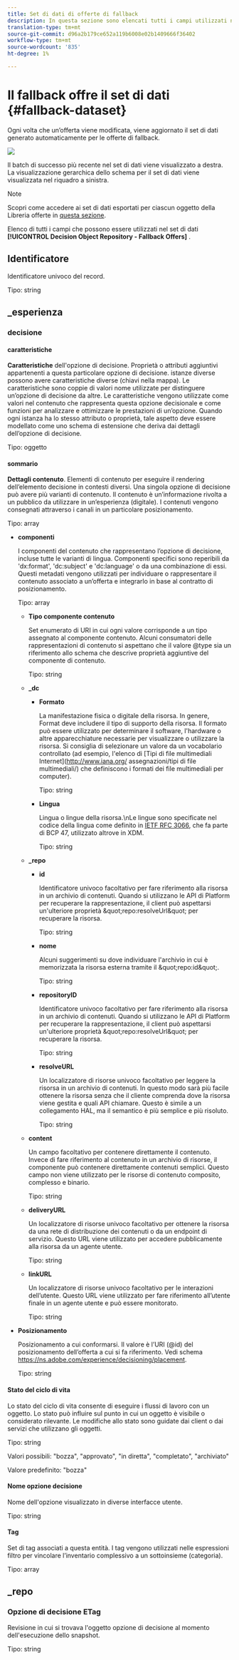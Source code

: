 ```yaml
---
title: Set di dati di offerte di fallback
description: In questa sezione sono elencati tutti i campi utilizzati nel set di dati esportato per le offerte di fallback.
translation-type: tm+mt
source-git-commit: d96a2b179ce652a119b6008e02b1409666f36402
workflow-type: tm+mt
source-wordcount: '835'
ht-degree: 1%

---
```


# Il fallback offre il set di dati {#fallback-dataset}

Ogni volta che un’offerta viene modificata, viene aggiornato il set di dati generato automaticamente per le offerte di fallback.

![](../assets/dataset-fallback.png)

Il batch di successo più recente nel set di dati viene visualizzato a destra. La visualizzazione gerarchica dello schema per il set di dati viene visualizzata nel riquadro a sinistra.

>[!NOTE]
>
>Scopri come accedere ai set di dati esportati per ciascun oggetto della Libreria offerte in [questa sezione](../export-catalog/access-dataset.md).

Elenco di tutti i campi che possono essere utilizzati nel set di dati **[!UICONTROL Decision Object Repository - Fallback Offers]** .

## Identificatore

Identificatore univoco del record.

Tipo: string

## _esperienza

### decisione

#### caratteristiche

**Caratteristiche** dell&#39;opzione di decisione. Proprietà o attributi aggiuntivi appartenenti a questa particolare opzione di decisione. istanze diverse possono avere caratteristiche diverse (chiavi nella mappa). Le caratteristiche sono coppie di valori nome utilizzate per distinguere un’opzione di decisione da altre. Le caratteristiche vengono utilizzate come valori nel contenuto che rappresenta questa opzione decisionale e come funzioni per analizzare e ottimizzare le prestazioni di un’opzione. Quando ogni istanza ha lo stesso attributo o proprietà, tale aspetto deve essere modellato come uno schema di estensione che deriva dai dettagli dell’opzione di decisione.

Tipo: oggetto

<!--Field under Characteristics without title = additionalProperties? Desc = Value of the property. Type: string-->

#### sommario

**Dettagli contenuto**. Elementi di contenuto per eseguire il rendering dell’elemento decisione in contesti diversi. Una singola opzione di decisione può avere più varianti di contenuto. Il contenuto è un’informazione rivolta a un pubblico da utilizzare in un’esperienza (digitale). I contenuti vengono consegnati attraverso i canali in un particolare posizionamento.

Tipo: array

* **componenti**

   I componenti del contenuto che rappresentano l’opzione di decisione, incluse tutte le varianti di lingua. Componenti specifici sono reperibili da &#39;dx:format&#39;, &#39;dc:subject&#39; e &#39;dc:language&#39; o da una combinazione di essi. Questi metadati vengono utilizzati per individuare o rappresentare il contenuto associato a un’offerta e integrarlo in base al contratto di posizionamento.

   Tipo: array

   * **Tipo componente contenuto**

      Set enumerato di URI in cui ogni valore corrisponde a un tipo assegnato al componente contenuto. Alcuni consumatori delle rappresentazioni di contenuto si aspettano che il valore @type sia un riferimento allo schema che descrive proprietà aggiuntive del componente di contenuto.

      Tipo: string

   * **_dc**

      * **Formato**

         La manifestazione fisica o digitale della risorsa. In genere, Format deve includere il tipo di supporto della risorsa. Il formato può essere utilizzato per determinare il software, l&#39;hardware o altre apparecchiature necessarie per visualizzare o utilizzare la risorsa. Si consiglia di selezionare un valore da un vocabolario controllato (ad esempio, l&#39;elenco di [Tipi di file multimediali Internet](http://www.iana.org/ assegnazioni/tipi di file multimediali/) che definiscono i formati dei file multimediali per computer).

         Tipo: string

      * **Lingua**

         Lingua o lingue della risorsa.\nLe lingue sono specificate nel codice della lingua come definito in [IETF RFC 3066](https://www.ietf.org/rfc/rfc3066.txt), che fa parte di BCP 47, utilizzato altrove in XDM.

         Tipo: string
   * **_repo**

      * **id**

         Identificatore univoco facoltativo per fare riferimento alla risorsa in un archivio di contenuti. Quando si utilizzano le API di Platform per recuperare la rappresentazione, il client può aspettarsi un&#39;ulteriore proprietà \&quot;repo:resolveUrl\&quot; per recuperare la risorsa.

         Tipo: string

      * **nome**

         Alcuni suggerimenti su dove individuare l&#39;archivio in cui è memorizzata la risorsa esterna tramite il \&quot;repo:id\&quot;.

         Tipo: string

      * **repositoryID**

         Identificatore univoco facoltativo per fare riferimento alla risorsa in un archivio di contenuti. Quando si utilizzano le API di Platform per recuperare la rappresentazione, il client può aspettarsi un&#39;ulteriore proprietà \&quot;repo:resolveUrl\&quot; per recuperare la risorsa.

         Tipo: string

      * **resolveURL**

         Un localizzatore di risorse univoco facoltativo per leggere la risorsa in un archivio di contenuti. In questo modo sarà più facile ottenere la risorsa senza che il cliente comprenda dove la risorsa viene gestita e quali API chiamare. Questo è simile a un collegamento HAL, ma il semantico è più semplice e più risoluto.

         Tipo: string
   * **content**

      Un campo facoltativo per contenere direttamente il contenuto. Invece di fare riferimento al contenuto in un archivio di risorse, il componente può contenere direttamente contenuti semplici. Questo campo non viene utilizzato per le risorse di contenuto composito, complesso e binario.

      Tipo: string

   * **deliveryURL**

      Un localizzatore di risorse univoco facoltativo per ottenere la risorsa da una rete di distribuzione dei contenuti o da un endpoint di servizio. Questo URL viene utilizzato per accedere pubblicamente alla risorsa da un agente utente.

      Tipo: string

   * **linkURL**

      Un localizzatore di risorse univoco facoltativo per le interazioni dell’utente. Questo URL viene utilizzato per fare riferimento all’utente finale in un agente utente e può essere monitorato.

      Tipo: string



* **Posizionamento**

   Posizionamento a cui conformarsi. Il valore è l’URI (@id) del posizionamento dell’offerta a cui si fa riferimento. Vedi schema https://ns.adobe.com/experience/decisioning/placement.

   Tipo: string



#### Stato del ciclo di vita

Lo stato del ciclo di vita consente di eseguire i flussi di lavoro con un oggetto. Lo stato può influire sul punto in cui un oggetto è visibile o considerato rilevante. Le modifiche allo stato sono guidate dai client o dai servizi che utilizzano gli oggetti.

Tipo: string

Valori possibili: &quot;bozza&quot;, &quot;approvato&quot;, &quot;in diretta&quot;, &quot;completato&quot;, &quot;archiviato&quot;

Valore predefinito: &quot;bozza&quot;

#### Nome opzione decisione

Nome dell&#39;opzione visualizzato in diverse interfacce utente.

Tipo: string

#### Tag

Set di tag associati a questa entità. I tag vengono utilizzati nelle espressioni filtro per vincolare l’inventario complessivo a un sottoinsieme (categoria).

Tipo: array

## _repo

### Opzione di decisione ETag

Revisione in cui si trovava l&#39;oggetto opzione di decisione al momento dell&#39;esecuzione dello snapshot.

Tipo: string
